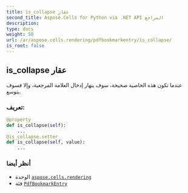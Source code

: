 ```yaml
---
title: is_collapse عقار
second_title: Aspose.Cells for Python via .NET API المراجع
description:
type: docs
weight: 50
url: /ar/aspose.cells.rendering/pdfbookmarkentry/is_collapse/
is_root: false
---
```

##  is_collapse عقار

عندما تكون هذه الخاصية صحيحة، سوف ينهار إدخال العلامة المرجعية، وإلا فسوف يتوسع.
###  تعريف:
```python
@property
def is_collapse(self):
    ...
@is_collapse.setter
def is_collapse(self, value):
    ...
```

###  أنظر أيضا
* الوحدة [`aspose.cells.rendering`](../../)
* فئة [`PdfBookmarkEntry`](/cells/python-net/ar/aspose.cells.rendering/pdfbookmarkentry)
